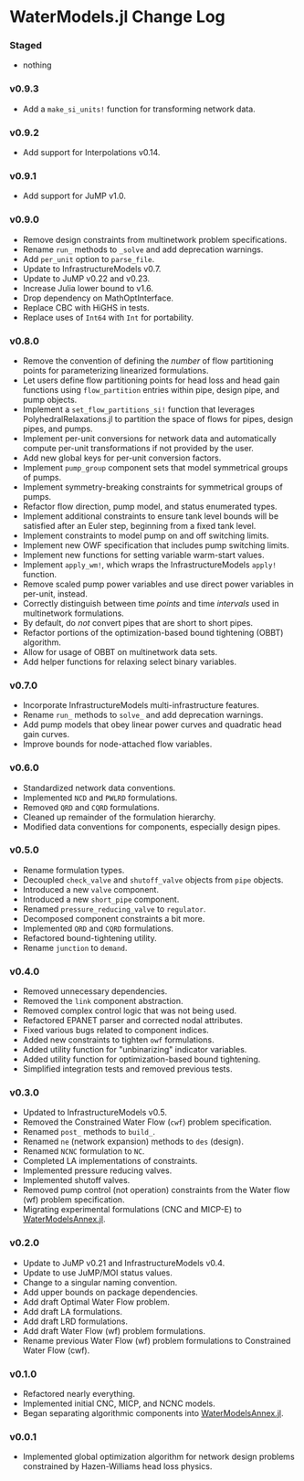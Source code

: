 WaterModels.jl Change Log
=========================

### Staged
- nothing

### v0.9.3
- Add a `make_si_units!` function for transforming network data.

### v0.9.2
- Add support for Interpolations v0.14.

### v0.9.1
- Add support for JuMP v1.0.

### v0.9.0
- Remove design constraints from multinetwork problem specifications.
- Rename `run_` methods to `_solve` and add deprecation warnings.
- Add `per_unit` option to `parse_file`.
- Update to InfrastructureModels v0.7.
- Update to JuMP v0.22 and v0.23.
- Increase Julia lower bound to v1.6.
- Drop dependency on MathOptInterface.
- Replace CBC with HiGHS in tests.
- Replace uses of `Int64` with `Int` for portability.

### v0.8.0
- Remove the convention of defining the _number_ of flow partitioning points for parameterizing linearized formulations.
- Let users define flow partitioning points for head loss and head gain functions using `flow_partition` entries within pipe, design pipe, and pump objects.
- Implement a `set_flow_partitions_si!` function that leverages PolyhedralRelaxations.jl to partition the space of flows for pipes, design pipes, and pumps.
- Implement per-unit conversions for network data and automatically compute per-unit transformations if not provided by the user.
- Add new global keys for per-unit conversion factors.
- Implement `pump_group` component sets that model symmetrical groups of pumps.
- Implement symmetry-breaking constraints for symmetrical groups of pumps.
- Refactor flow direction, pump model, and status enumerated types.
- Implement additional constraints to ensure tank level bounds will be satisfied after an Euler step, beginning from a fixed tank level.
- Implement constraints to model pump on and off switching limits.
- Implement new OWF specification that includes pump switching limits.
- Implement new functions for setting variable warm-start values.
- Implement `apply_wm!`, which wraps the InfrastructureModels `apply!` function.
- Remove scaled pump power variables and use direct power variables in per-unit, instead.
- Correctly distinguish between time _points_ and time _intervals_ used in multinetwork formulations.
- By default, do _not_ convert pipes that are short to short pipes.
- Refactor portions of the optimization-based bound tightening (OBBT) algorithm.
- Allow for usage of OBBT on multinetwork data sets.
- Add helper functions for relaxing select binary variables.

### v0.7.0
- Incorporate InfrastructureModels multi-infrastructure features.
- Rename `run_` methods to `solve_` and add deprecation warnings.
- Add pump models that obey linear power curves and quadratic head gain curves.
- Improve bounds for node-attached flow variables.

### v0.6.0
- Standardized network data conventions.
- Implemented `NCD` and `PWLRD` formulations.
- Removed `QRD` and `CQRD` formulations.
- Cleaned up remainder of the formulation hierarchy.
- Modified data conventions for components, especially design pipes.

### v0.5.0
- Rename formulation types.
- Decoupled `check_valve` and `shutoff_valve` objects from `pipe` objects.
- Introduced a new `valve` component.
- Introduced a new `short_pipe` component.
- Renamed `pressure_reducing_valve` to `regulator`.
- Decomposed component constraints a bit more.
- Implemented `QRD` and `CQRD` formulations.
- Refactored bound-tightening utility.
- Rename `junction` to `demand`.

### v0.4.0
- Removed unnecessary dependencies.
- Removed the `link` component abstraction.
- Removed complex control logic that was not being used.
- Refactored EPANET parser and corrected nodal attributes.
- Fixed various bugs related to component indices.
- Added new constraints to tighten `owf` formulations.
- Added utility function for "unbinarizing" indicator variables.
- Added utility function for optimization-based bound tightening.
- Simplified integration tests and removed previous tests.

### v0.3.0
- Updated to InfrastructureModels v0.5.
- Removed the Constrained Water Flow (`cwf`) problem specification.
- Renamed `post_` methods to `build_`.
- Renamed `ne` (network expansion) methods to `des` (design).
- Renamed `NCNC` formulation to `NC`.
- Completed LA implementations of constraints.
- Implemented pressure reducing valves.
- Implemented shutoff valves.
- Removed pump control (not operation) constraints from the Water flow (wf) problem specification.
- Migrating experimental formulations (CNC and MICP-E) to [WaterModelsAnnex.jl](https://github.com/lanl-ansi/WaterModelsAnnex.jl).

### v0.2.0
- Update to JuMP v0.21 and InfrastructureModels v0.4.
- Update to use JuMP/MOI status values.
- Change to a singular naming convention.
- Add upper bounds on package dependencies.
- Add draft Optimal Water Flow problem.
- Add draft LA formulations.
- Add draft LRD formulations.
- Add draft Water Flow (wf) problem formulations.
- Rename previous Water Flow (wf) problem formulations to Constrained Water Flow (cwf).

### v0.1.0
- Refactored nearly everything.
- Implemented initial CNC, MICP, and NCNC models.
- Began separating algorithmic components into [WaterModelsAnnex.jl](https://github.com/lanl-ansi/WaterModelsAnnex.jl).

### v0.0.1
- Implemented global optimization algorithm for network design problems constrained by Hazen-Williams head loss physics.
